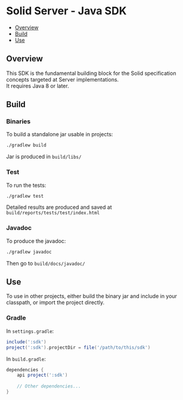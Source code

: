 # Solid Server - Java SDK
- [Overview](#overview)
- [Build](#build)
- [Use](#use)

## Overview

This SDK is the fundamental building block for the Solid specification concepts targeted at Server implementations.  
It requires Java 8 or later.

## Build
### Binaries
To build a standalone jar usable in projects:
```bash
./gradlew build
```
Jar is produced in `build/libs/`

### Test
To run the tests:
```bash
./gradlew test
```
Detailed results are produced and saved at `build/reports/tests/test/index.html`

### Javadoc
To produce the javadoc:
```bash
./gradlew javadoc
```
Then go to `build/docs/javadoc/`

## Use
To use in other projects, either build the binary jar and include in your classpath, or import the project directly.

### Gradle
In `settings.gradle`:
```groovy
include(':sdk')
project(':sdk').projectDir = file('/path/to/this/sdk')
```
In `build.gradle`:
```groovy
dependencies {
    api project(':sdk')
    
    // Other dependencies...
}
```
